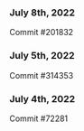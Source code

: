 ### July 8th, 2022

Commit #201832

### July 5th, 2022

Commit #314353


### July 4th, 2022

Commit #72281
